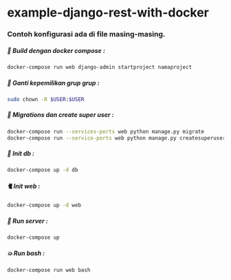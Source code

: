 # example-django-rest-with-docker

### Contoh konfigurasi ada di file masing-masing.

##### :horse: Build dengan docker compose :
```bash
docker-compose run web django-admin startproject namaproject
```

##### :dog: Ganti kepemilikan grup grup :
```bash
sudo chown -R $USER:$USER
```

##### :snake: Migrations dan create super user :
```bash
docker-compose run --services-ports web python manage.py migrate
docker-compose run --service-ports web python manage.py createsuperuser
```

##### :water_buffalo: Init db :
```bash
docker-compose up -d db
```

##### :cat2: Init web :
```bash
docker-compose up -d web
```

##### :dragon_face: Run server :
```bash
docker-compose up
```

##### :boom: Run bash :
```bash
docker-compose run web bash
```

